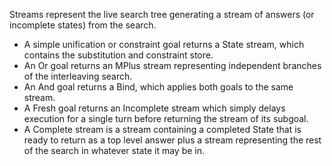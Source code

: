 Streams represent the live search tree generating a stream of answers (or incomplete states) from the search. 
- A simple unification or constraint goal returns a State stream, which contains the substitution and constraint store. 
- An Or goal returns an MPlus stream representing independent branches of the interleaving search.
- An And goal returns a Bind, which applies both goals to the same stream.
- A Fresh goal returns an Incomplete stream which simply delays execution for a single turn before returning the stream of its subgoal.
- A Complete stream is a stream containing a completed State that is ready to return as a top level answer plus a stream representing the rest of the search in whatever state it may be in.